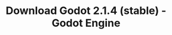 ---
# Generated by /scripts/js/download_archive_generator !!! do not edit by hand !!!
title: 'Download Godot 2.1.4 (stable) - Godot Engine'
type: 'download/archive'
name: '2.1.4'
flavor: 'stable'
release_date: '2017-08-30T03:00:00-00:00'
release_notes: '/article/maintenance-release-godot-2-1-4/'
links:
  linux.64:
    name: 'linux.64'
    title: 'Linux'
    caption: 'Standard (x86_64)'
    tags:
      - '64 bit'
    hosts:
      github_builds:
        regular: 'https://github.com/godotengine/godot-builds/releases/download/2.1.4-stable/Godot_v2.1.4-stable_x11.64.zip'
        mono: '#'
      github:
        regular: 'https://github.com/godotengine/godot/releases/download/2.1.4-stable/Godot_v2.1.4-stable_x11.64.zip'
        mono: '#'
  macos.universal:
    name: 'macos.universal'
    title: 'macOS'
    caption: 'Universal (x86_64 + Apple Silicon)'
    tags:
      - 'Intel/Apple Silicon'
      - '64 bit'
    hosts:
      github_builds:
        regular: 'https://github.com/godotengine/godot-builds/releases/download/2.1.4-stable/Godot_v2.1.4-stable_osx.fat.zip'
        mono: '#'
      github:
        regular: 'https://github.com/godotengine/godot/releases/download/2.1.4-stable/Godot_v2.1.4-stable_osx.fat.zip'
        mono: '#'
  windows.64:
    name: 'windows.64'
    title: 'Windows'
    caption: 'Standard (x86_64)'
    tags:
      - '64 bit'
    hosts:
      github_builds:
        regular: 'https://github.com/godotengine/godot-builds/releases/download/2.1.4-stable/Godot_v2.1.4-stable_win64.exe.zip'
        mono: '#'
      github:
        regular: 'https://github.com/godotengine/godot/releases/download/2.1.4-stable/Godot_v2.1.4-stable_win64.exe.zip'
        mono: '#'
  linux_server.64:
    name: 'linux_server.64'
    title: 'Linux Server'
    caption: 'Standard (x86_64)'
    tags:
      - '64 bit'
    hosts:
      github_builds:
        regular: 'https://github.com/godotengine/godot-builds/releases/download/2.1.4-stable/Godot_v2.1.4-stable_linux_server.64.zip'
        mono: '#'
      github:
        regular: 'https://github.com/godotengine/godot/releases/download/2.1.4-stable/Godot_v2.1.4-stable_linux_server.64.zip'
        mono: '#'
  linux.32:
    name: 'linux.32'
    title: 'Linux'
    caption: 'Standard (x86)'
    tags:
      - '32 bit'
    hosts:
      github_builds:
        regular: 'https://github.com/godotengine/godot-builds/releases/download/2.1.4-stable/Godot_v2.1.4-stable_x11.32.zip'
        mono: '#'
      github:
        regular: 'https://github.com/godotengine/godot/releases/download/2.1.4-stable/Godot_v2.1.4-stable_x11.32.zip'
        mono: '#'
  windows.32:
    name: 'windows.32'
    title: 'Windows'
    caption: 'Standard (x86)'
    tags:
      - '32 bit'
    hosts:
      github_builds:
        regular: 'https://github.com/godotengine/godot-builds/releases/download/2.1.4-stable/Godot_v2.1.4-stable_win32.exe.zip'
        mono: '#'
      github:
        regular: 'https://github.com/godotengine/godot/releases/download/2.1.4-stable/Godot_v2.1.4-stable_win32.exe.zip'
        mono: '#'
  templates:
    name: 'templates'
    title: 'Export templates'
    caption: ''
    tags:
      - 'Used to export your games to all supported platforms'
    hosts:
      github_builds:
        regular: 'https://github.com/godotengine/godot-builds/releases/download/2.1.4-stable/Godot_v2.1.4-stable_export_templates.tpz'
        mono: '#'
      github:
        regular: 'https://github.com/godotengine/godot/releases/download/2.1.4-stable/Godot_v2.1.4-stable_export_templates.tpz'
        mono: '#'
primaryPlatforms:
  - 'linux.64'
  - 'macos.universal'
  - 'windows.64'
  - 'linux_server.64'
  - 'templates'
---